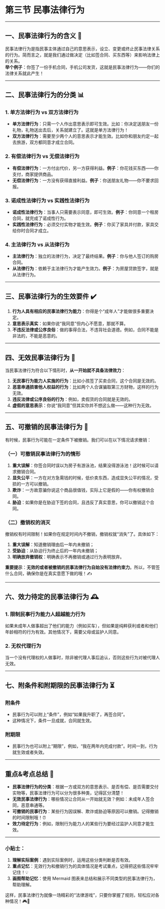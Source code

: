 # 第三节 民事法律行为
---

## 一、**民事法律行为的含义** 💼

民事法律行为是指民事主体通过自己的意思表示，设立、变更或终止民事法律关系的行为。简而言之，就是我们通过做决定（比如签合同、买东西等）来影响法律上的关系。  
**举个例子**：你签了一份手机合同，手机公司发货，这就是民事法律行为——你们的法律关系就此产生！

---

## 二、**民事法律行为的分类** 📊

### 1. **单方法律行为 vs 双方法律行为**

- **单方法律行为**：只需一个人作出意思表示即可生效。比如：你决定送朋友一份礼物，礼物送出去后，关系就建立了。这就是单方法律行为！
- **双方法律行为**：需要至少两个人的意思表示才能生效。比如你和朋友约定一起去旅游，双方都同意才成立合同。

### 2. **有偿法律行为 vs 无偿法律行为**

- **有偿法律行为**：一方付出代价，另一方获得利益。**例子**：你花钱买东西——你支付，商家提供商品。
- **无偿法律行为**：一方没有获得直接利益。**例子**：你送朋友礼物——你不要求回报。

### 3. **诺成性法律行为 vs 实践性法律行为**

- **诺成性法律行为**：当事人只需要表示同意，即可生效。**例子**：你同意一个租房合同，就完成了诺成性行为。
- **实践性法律行为**：必须交付实物才能生效。**例子**：你买了家具并付款，家具交给你时合同才成立。

### 4. **主法律行为 vs 从法律行为**

- **主法律行为**：独立的法律行为，决定了最终结果。**例子**：你与他人签订的购房合同。
- **从法律行为**：依赖于主法律行为才能产生效力。**例子**：为房屋贷款签字，就是从法律行为。

---

## 三、**民事法律行为的生效要件** ✔️

1. **行为人具有相应的民事法律行为能力**：你得是个“成年人”才能做很多重要决定。
2. **意思表示真实**：如果你说“我同意”但内心不愿意，那就不算。
3. **不违反法律或公序良俗**：做的事得合法，不违背社会道德。例如，合同不能是非法的，不能是恶意的。

---

## 四、**无效民事法律行为** 🚫

当民事法律行为符合以下情形时，**从一开始就不具备法律效力**：

1. **无民事行为能力人实施的行为**：比如小孩签了买卖合同，这个合同是无效的。
2. **恶意串通损害他人权益的行为**：比如两个人合谋骗取第三方财物，这样的行为无效。
3. **违反法律或公序良俗的行为**：例如，卖假货的合同就是无效的。
4. **虚假的意思表示**：你说“我同意”但其实你并不想这么做——这种行为无效。

---

## 五、**可撤销的民事法律行为** 🔄

有时候，民事行为可能在一定条件下被撤销。我们可以在以下情况请求撤销：

### （一）**可撤销民事法律行为的情形**

1. **重大误解**：你签合同时误以为房子有游泳池，结果没得游泳池！这时候可以请求撤销合同。
2. **显失公平**：一方在对方急需钱的时候，低价卖东西，造成显失公平的情况，受损的一方可以撤销。
3. **欺诈**：一方故意骗你说这个商品很值钱，实际上它是假的——你有权撤销合同。
4. **胁迫**：如果你是在胁迫下签的合同，且违反了真实意思，你可以撤销这个合同。

### （二）**撤销权的消灭**

撤销权有时间限制！如果你在规定时间内不撤销，撤销权就“消失”了。具体如下：
1. **重大误解**：知道撤销理由后一年内未撤销；
2. **受胁迫**：从胁迫行为终止后的一年内未撤销；
3. **明确放弃撤销权**：明确表示不再撤销或通过行为表明放弃。

**重要提示**：**无效的或者被撤销的民事法律行为自始没有法律约束力**。所以，不管签什么合同，确保你是在真实意愿下做的哦！✍️

---

## 六、**效力待定的民事法律行为** 🕰️

### 1. **限制民事行为能力人超越能力行为**  
如果未成年人做事超出了他们的能力（例如买车），但如果是纯粹获利或者和他们年龄相符的行为有效。其他情况下，需要父母或监护人同意。

### 2. **无权代理行为**  
当一个没有代理权的人做事时，除非被代理人事后追认，否则这些行为对被代理人无效。

---

## 七、**附条件和附期限的民事法律行为** ⏳

### **附条件**  
- 民事行为可以附上“条件”，例如“如果我升职了，再签合同”。
- 这种情况下，条件一旦成就，合同就生效。

### **附期限**  
- 民事行为也可以附上“期限”，例如，“我在两年内完成付款”。时间一到，行为就生效或者失效。

---

## 重点&考点总结 📌

- **民事法律行为的分类**：根据一方或双方的意思表示、是否有偿、是否需要交付实物等，民事法律行为可以分为很多种类，记得区分清楚！
- **无效民事法律行为**：哪些情况让合同从一开始就无效？例如：未成年人签合同，恶意串通等。
- **可撤销的民事行为**：某些行为因误解、欺诈或胁迫等原因可以撤销。记得撤销的时间限制哦！⏰
- **效力待定行为**：例如，限制行为能力人的某些行为要经过监护人同意才能生效。

---

### 小贴士：
1. **理解实际案例**：遇到实际案例时，运用这些分类判断是否有效。
2. **重点记忆**：无效行为和撤销行为的具体情况是考试重点，记得把这些情况牢牢记住！💡
3. **画图帮助记忆**：使用 Mermaid 图表来总结和展示不同类型的民事法律行为，帮助理解。

这样，民事法律行为就像一场精彩的“法律游戏”，只要你掌握了规则，轻松应对各种情况！🎮📜